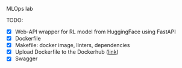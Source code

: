 MLOps lab

TODO:

- [x] Web-API wrapper for RL model from HuggingFace using FastAPI
- [x] Dockerfile
- [x] Makefile: docker image, linters, dependencies
- [x] Upload Dockerfile to the Dockerhub ([link](https://hub.docker.com/repository/docker/olenasydir/marketing_lab_4/general))
- [x] Swagger
